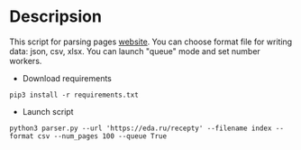 # Descripsion
This script for parsing pages [website](https://eda.ru/recepty). You can choose format file for writing data: json, csv, xlsx. You can launch "queue" mode and set number workers.
* Download requirements
~~~
pip3 install -r requirements.txt
~~~
* Launch script
~~~
python3 parser.py --url 'https://eda.ru/recepty' --filename index --format csv --num_pages 100 --queue True
~~~

